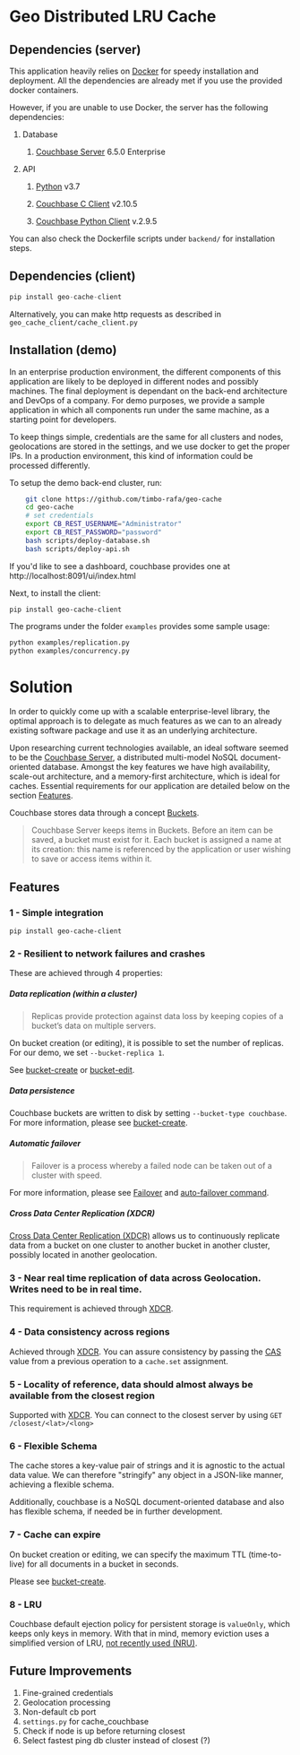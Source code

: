 
# Geo Distributed LRU Cache

## Dependencies (server)
This application heavily relies on
[Docker](https://docs.docker.com/install/)
for speedy installation and deployment. All the dependencies are already met if you use the provided docker containers.

However, if you are unable to use Docker, the server has the following dependencies:

1. Database
   
    1. [Couchbase Server](https://www.couchbase.com/downloads) 6.5.0 Enterprise
2. API
   
   1. [Python](https://www.python.org/downloads/) v3.7
   
   2. [Couchbase C Client](https://docs.couchbase.com/c-sdk/2.10/start-using-sdk.html) v2.10.5

   3. [Couchbase Python Client](https://docs.couchbase.com/python-sdk/current/start-using-sdk.html) v.2.9.5

You can also check the Dockerfile scripts under `backend/` for installation steps.

## Dependencies (client)

```python
pip install geo-cache-client
```
Alternatively, you can make http requests as described in `geo_cache_client/cache_client.py`

## Installation (demo)

In an enterprise production environment, the different components of this application are likely to be deployed in different nodes and possibly machines. The final deployment is dependant on the back-end architecture and DevOps of a company. For demo purposes, we provide a sample application in which all components run under the same machine, as a starting point for developers.

To keep things simple, credentials are the same for all clusters and nodes, geolocations are stored in the settings, and we use docker to get the proper IPs. In a production environment, this kind of information could be processed differently.


To setup the demo back-end cluster, run:

```bash
    git clone https://github.com/timbo-rafa/geo-cache
    cd geo-cache
    # set credentials
    export CB_REST_USERNAME="Administrator"
    export CB_REST_PASSWORD="password"
    bash scripts/deploy-database.sh
    bash scripts/deploy-api.sh
```
If you'd like to see a dashboard, couchbase provides one at http://localhost:8091/ui/index.html

Next, to install the client:

```
pip install geo-cache-client
```

The programs under the folder `examples` provides some sample usage:

```bash
python examples/replication.py
python examples/concurrency.py
```

# Solution 

In order to quickly come up with a scalable enterprise-level library, the optimal approach is to delegate as much features as we can to an already existing software package and use it as an underlying architecture.

Upon researching current technologies available, an ideal software seemed to be the [Couchbase Server](https://docs.couchbase.com/server/6.5/introduction/intro.html), a distributed multi-model NoSQL document-oriented database. Amongst the key features we have high availability, scale-out architecture, and a memory-first architecture, which is ideal for caches. Essential requirements for our application are detailed below on the section [Features](#Features).

Couchbase stores data through a concept [Buckets](https://docs.couchbase.com/server/6.5/learn/buckets-memory-and-storage/buckets-memory-and-storage.html).

>Couchbase Server keeps items in Buckets. Before an item can be saved, a bucket must exist for it. Each bucket is assigned a name at its creation: this name is referenced by the application or user wishing to save or access items within it.

## Features

### 1 - Simple integration

```
pip install geo-cache-client
```

### 2 - Resilient to network failures and crashes

These are achieved through 4 properties:

##### Data replication (within a cluster)

>Replicas provide protection against data loss by keeping copies of a bucket’s data on multiple servers.

On bucket creation (or editing), it is possible to set the number of replicas.
For our demo, we set `--bucket-replica 1`.

See
[bucket-create](https://docs.couchbase.com/server/6.5/cli/cbcli/couchbase-cli-bucket-create.html)
or
[bucket-edit](https://docs.couchbase.com/server/6.5/cli/cbcli/couchbase-cli-bucket-edit.html).

##### Data persistence
Couchbase buckets are written to disk by setting `--bucket-type couchbase`.
For more information, please see [bucket-create](https://docs.couchbase.com/server/6.5/cli/cbcli/couchbase-cli-bucket-create.html).

##### Automatic failover

>Failover is a process whereby a failed node can be taken out of a cluster with speed.

For more information, please see
[Failover](https://docs.couchbase.com/server/current/learn/clusters-and-availability/failover.html)
and
[auto-failover command](https://docs.couchbase.com/server/4.5/cli/cbcli/setting-autofailover.html).

##### Cross Data Center Replication (XDCR)

[Cross Data Center Replication (XDCR)](https://docs.couchbase.com/server/6.5/manage/manage-xdcr/xdcr-management-overview.html)
allows us to continuously replicate data from a bucket on one cluster to another bucket in another cluster, possibly located in another geolocation.

### 3 - Near real time replication of data across Geolocation. Writes need to be in real time.

This requirement is achieved through [XDCR](https://docs.couchbase.com/server/6.5/manage/manage-xdcr/xdcr-management-overview.html).

### 4 - Data consistency across regions

Achieved through
[XDCR](https://docs.couchbase.com/server/6.5/manage/manage-xdcr/xdcr-management-overview.html).
You can assure consistency by passing the 
[CAS](https://docs.couchbase.com/server/4.1/developer-guide/cas-concurrency.html)
value from a previous operation to a `cache.set` assignment.

### 5 - Locality of reference, data should almost always be available from the closest region

Supported with
[XDCR](https://docs.couchbase.com/server/6.5/manage/manage-xdcr/xdcr-management-overview.html).
You can connect to the closest server by using  `GET /closest/<lat>/<long>`

### 6 - Flexible Schema

The cache stores a key-value pair of strings and it is agnostic to the actual data value. We can therefore "stringify" any object in a JSON-like manner, achieving a flexible schema.

Additionally, couchbase is a NoSQL document-oriented database and also has flexible schema, if needed be in further development.

### 7 - Cache can expire
On bucket creation or editing, we can specify the maximum TTL (time-to-live) for all documents in a bucket in seconds.

Please see
[bucket-create](https://docs.couchbase.com/server/6.5/cli/cbcli/couchbase-cli-bucket-create.html).
### 8 - LRU

Couchbase default ejection policy for persistent storage is `valueOnly`, which keeps only keys in memory. With that in mind, memory eviction uses a simplified version of LRU,
[not recently used (NRU)](https://docs.couchbase.com/server/4.1/architecture/db-engine-architecture.html#not-recently-used-nru-items).

## Future Improvements

1. Fine-grained credentials
2. Geolocation processing
3. Non-default cb port
4. `settings.py` for cache_couchbase
5. Check if node is up before returning closest
6. Select fastest ping db cluster instead of closest (?)